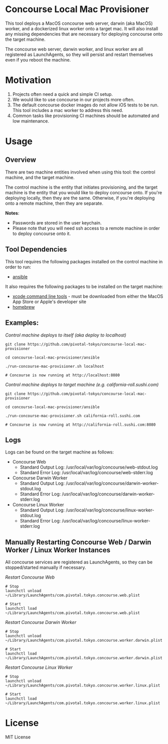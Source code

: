 # Concourse Local Mac Provisioner

This tool deploys a MacOS concourse web server, darwin (aka MacOS) worker, and a dockerized linux worker onto a target mac. 
It will also install any missing dependencies that are necessary for deploying concourse onto the target machine.

The concourse web server, darwin worker, and linux worker are all registered as LaunchAgents, so they will persist and restart themselves even if you reboot the machine. 

# Motivation

1. Projects often need a quick and simple CI setup.
1. We would like to use concourse in our projects more often.
1. The default concourse docker images do not allow iOS tests to be run. This tool includes a mac worker to address this need.
1. Common tasks like provisioning CI machines should be automated and low maintenance.

# Usage

## Overview
There are two machine entities involved when using this tool: the control machine, and the target machine.

The control machine is the entity that initiates provisioning, and the target machine is the entity that you would like to deploy concourse onto.
If you're deploying locally, then they are the same. Otherwise, if you're deploying onto a remote machine, then they are separate.

**Notes**: 

* Passwords are stored in the user keychain.
* Please note that you will need ssh access to a remote machine in order to deploy concourse onto it.

## Tool Dependencies

This tool requires the following packages installed on the control machine in order to run:
  * [ansible](http://docs.ansible.com/ansible/)

It also requires the following packages to be installed on the target machine:
  * [xcode command line tools](https://developer.apple.com/xcode/) - must be downloaded from either the MacOS App Store or Apple's developer site
  * [homebrew](https://brew.sh)

## Examples:

*Control machine deploys to itself (aka deploy to localhost)*

```
git clone https://github.com/pivotal-tokyo/concourse-local-mac-provisioner

cd concourse-local-mac-provisioner/ansible

./run-concourse-mac-provisioner.sh localhost

# Concourse is now running at http://localhost:8080
```

*Control machine deploys to target machine (e.g. california-roll.sushi.com)*

```
git clone https://github.com/pivotal-tokyo/concourse-local-mac-provisioner

cd concourse-local-mac-provisioner/ansible

./run-concourse-mac-provisioner.sh california-roll.sushi.com

# Concourse is now running at http://california-roll.sushi.com:8080
```

## Logs

Logs can be found on the target machine as follows:

  * Concourse Web
    * Standard Output Log: /usr/local/var/log/concourse/web-stdout.log
    * Standard Error Log: /usr/local/var/log/concourse/web-stderr.log
  * Concourse Darwin Worker
    * Standard Output Log: /usr/local/var/log/concourse/darwin-worker-stdout.log
    * Standard Error Log: /usr/local/var/log/concourse/darwin-worker-stderr.log
  * Concourse Linux Worker
    * Standard Output Log: /usr/local/var/log/concourse/linux-worker-stdout.log
    * Standard Error Log: /usr/local/var/log/concourse/linux-worker-stderr.log

## Manually Restarting Concourse Web / Darwin Worker / Linux Worker Instances

All concourse services are registered as LaunchAgents, so they can be stopped/started manually if necessary.

*Restart Concourse Web*

```
# Stop
launchctl unload ~/Library/LaunchAgents/com.pivotal.tokyo.concourse.web.plist

# Start
launchctl load ~/Library/LaunchAgents/com.pivotal.tokyo.concourse.web.plist
```

*Restart Concourse Darwin Worker*

```
# Stop
launchctl unload ~/Library/LaunchAgents/com.pivotal.tokyo.concourse.worker.darwin.plist

# Start
launchctl load ~/Library/LaunchAgents/com.pivotal.tokyo.concourse.worker.darwin.plist
```

*Restart Concourse Linux Worker*

```
# Stop
launchctl unload ~/Library/LaunchAgents/com.pivotal.tokyo.concourse.worker.linux.plist

# Start
launchctl load ~/Library/LaunchAgents/com.pivotal.tokyo.concourse.worker.linux.plist
```

# License

MIT License
